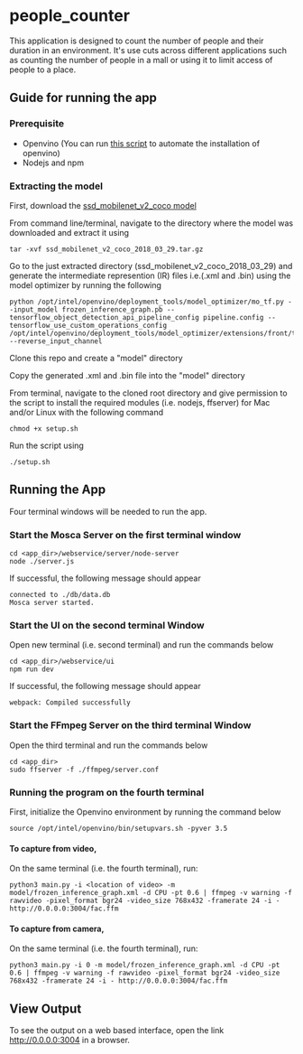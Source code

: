 # people_counter
This application is designed to count the number of people and their duration in an environment. It's use cuts across different applications such as counting the number of people in a mall or using it to limit access of people to a place. 

## Guide for running the app
### Prerequisite
- Openvino (You can run [this script](https://github.com/Tob-iee/OpenVINO_installation) to automate the installation of openvino)
- Nodejs and npm 



### Extracting the model
First, download the [ssd_mobilenet_v2_coco model](http://download.tensorflow.org/models/object_detection/ssd_mobilenet_v2_coco_2018_03_29.tar.gz)

From command line/terminal, navigate to the directory where the model was downloaded and extract it using

```
tar -xvf ssd_mobilenet_v2_coco_2018_03_29.tar.gz
```

Go to the just extracted directory (ssd_mobilenet_v2_coco_2018_03_29) and generate the intermediate represention (IR) files i.e.(.xml and .bin) using the model optimizer by running the following

```
python /opt/intel/openvino/deployment_tools/model_optimizer/mo_tf.py --input_model frozen_inference_graph.pb --tensorflow_object_detection_api_pipeline_config pipeline.config --tensorflow_use_custom_operations_config /opt/intel/openvino/deployment_tools/model_optimizer/extensions/front/tf/ssd_v2_support.json --reverse_input_channel
```

Clone this repo and create a "model" directory

Copy the generated .xml and .bin file into the "model" directory

From terminal, navigate to the cloned root directory and give permission to the script to install the required modules (i.e. nodejs, ffserver) for Mac and/or Linux with the following command 

```
chmod +x setup.sh
```

Run the script using

```
./setup.sh
```

## Running the App
Four terminal windows will be needed to run the app.

### Start the Mosca Server on the first terminal window
```
cd <app_dir>/webservice/server/node-server
node ./server.js
```

If successful, the following message should appear
```
connected to ./db/data.db
Mosca server started.
```

### Start the UI on the second terminal Window
Open new terminal (i.e. second terminal) and run the commands below

```
cd <app_dir>/webservice/ui
npm run dev
```

If successful, the following message should appear
```
webpack: Compiled successfully
```

### Start the FFmpeg Server on the third terminal Window
Open the third terminal and run the commands below

```
cd <app_dir>
sudo ffserver -f ./ffmpeg/server.conf
```

### Running the program on the fourth terminal 
First, initialize the Openvino environment by running the command below

```
source /opt/intel/openvino/bin/setupvars.sh -pyver 3.5
```

#### To capture from video, 
On the same terminal (i.e. the fourth terminal), run: 

```
python3 main.py -i <location of video> -m model/frozen_inference_graph.xml -d CPU -pt 0.6 | ffmpeg -v warning -f rawvideo -pixel_format bgr24 -video_size 768x432 -framerate 24 -i - http://0.0.0.0:3004/fac.ffm
```

#### To capture from camera,
On the same terminal (i.e. the fourth terminal), run: 

```
python3 main.py -i 0 -m model/frozen_inference_graph.xml -d CPU -pt 0.6 | ffmpeg -v warning -f rawvideo -pixel_format bgr24 -video_size 768x432 -framerate 24 -i - http://0.0.0.0:3004/fac.ffm
```

## View Output
To see the output on a web based interface, open the link http://0.0.0.0:3004 in a browser.
